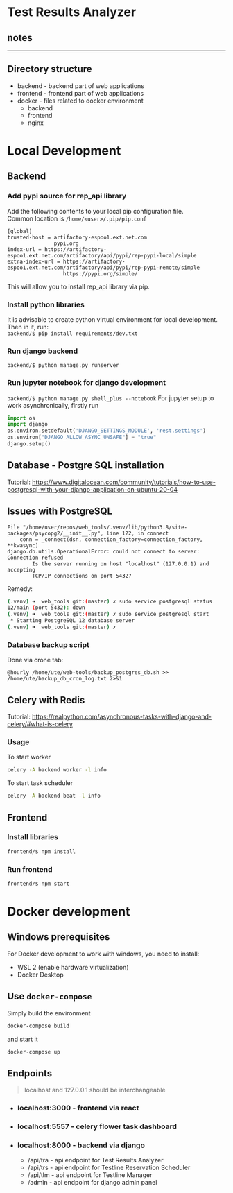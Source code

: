 # Test Results Analyzer
## notes
__________

## Directory structure
- backend - backend part of web applications
- frontend - frontend part of web applications
- docker - files related to docker environment
    * backend
    * frontend
    * nginx

# Local Development
## Backend

### Add pypi source for rep_api library
Add the following contents to your local pip configuration file.  
Common location is `/home/<user>/.pip/pip.conf` 
```
[global]
trusted-host = artifactory-espoo1.ext.net.com
               pypi.org
index-url = https://artifactory-espoo1.ext.net.com/artifactory/api/pypi/rep-pypi-local/simple
extra-index-url = https://artifactory-espoo1.ext.net.com/artifactory/api/pypi/rep-pypi-remote/simple
                  https://pypi.org/simple/
```
This will allow you to install rep_api library via pip.
### Install python libraries
It is advisable to create python virtual environment for local development. Then in it, run:  
`backend/$ pip install requirements/dev.txt`
### Run django backend
`backend/$ python manage.py runserver` 

### Run jupyter notebook for django development
`backend/$ python manage.py shell_plus --notebook`
For jupyter setup to work asynchronically, firstly run
```python
import os
import django
os.environ.setdefault('DJANGO_SETTINGS_MODULE', 'rest.settings')
os.environ["DJANGO_ALLOW_ASYNC_UNSAFE"] = "true"
django.setup()
```


## Database - Postgre SQL installation
Tutorial: https://www.digitalocean.com/community/tutorials/how-to-use-postgresql-with-your-django-application-on-ubuntu-20-04

## Issues with PostgreSQL
```
File "/home/user/repos/web_tools/.venv/lib/python3.8/site-packages/psycopg2/__init__.py", line 122, in connect
    conn = _connect(dsn, connection_factory=connection_factory, **kwasync)
django.db.utils.OperationalError: could not connect to server: Connection refused
        Is the server running on host "localhost" (127.0.0.1) and accepting
        TCP/IP connections on port 5432?
```
Remedy: 
```sh
(.venv) ➜  web_tools git:(master) ✗ sudo service postgresql status                        
12/main (port 5432): down
(.venv) ➜  web_tools git:(master) ✗ sudo service postgresql start 
 * Starting PostgreSQL 12 database server                                                                                                                                                          [ OK ] 
(.venv) ➜  web_tools git:(master) ✗ 
```
### Database backup script
Done via crone tab:
```
@hourly /home/ute/web-tools/backup_postgres_db.sh >> /home/ute/backup_db_cron_log.txt 2>&1
```

## Celery with Redis
Tutorial: https://realpython.com/asynchronous-tasks-with-django-and-celery/#what-is-celery

### Usage
To start worker
```sh
celery -A backend worker -l info
```

To start task scheduler
```sh
celery -A backend beat -l info
```

## Frontend
### Install libraries
```bash
frontend/$ npm install
```
### Run frontend
```bash
frontend/$ npm start
```

# Docker development
## Windows prerequisites
For Docker development to work with windows, you need to install:
- WSL 2 (enable hardware virtualization)
- Docker Desktop

## Use `docker-compose`

Simply build the environment
```bash
docker-compose build
```
and start it
```bash
docker-compose up
```

## Endpoints
> localhost and 127.0.0.1 should be interchangeable
- ### localhost:3000 - frontend via react
- ### localhost:5557 - celery flower task dashboard
- ### localhost:8000 - backend via django
    - /api/tra - api endpoint for Test Results Analyzer
    - /api/trs - api endpoint for Testline Reservation Scheduler
    - /api/tlm - api endpoint for Testline Manager
    - /admin - api endpoint for django admin panel


